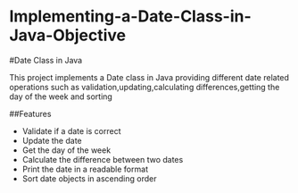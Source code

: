 # Implementing-a-Date-Class-in-Java-Objective

#Date Class in Java

This project implements a Date class in Java providing different date related operations such as validation,updating,calculating differences,getting the day of the week and sorting

##Features
* Validate if a date is correct
* Update the date  
* Get the day of the week  
* Calculate the difference between two dates  
* Print the date in a readable format  
* Sort date objects in ascending order

  

